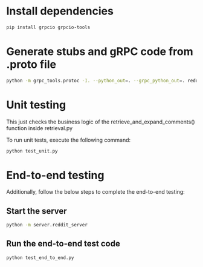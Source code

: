 # Install dependencies

```bash
pip install grpcio grpcio-tools
```

# Generate stubs and gRPC code from .proto file

```bash
python -m grpc_tools.protoc -I. --python_out=. --grpc_python_out=. reddit.proto
```

# Unit testing

This just checks the business logic of the retrieve_and_expand_comments() function inside retrieval.py

To run unit tests, execute the following command:

```bash
python test_unit.py
```

# End-to-end testing

Additionally, follow the below steps to complete the end-to-end testing:

## Start the server

```bash
python -m server.reddit_server
```

## Run the end-to-end test code

```bash
python test_end_to_end.py
```
